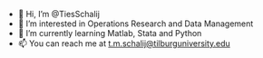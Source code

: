 - 👋 Hi, I’m @TiesSchalij
- 👀 I’m interested in Operations Research and Data Management
- 🌱 I’m currently learning Matlab, Stata and Python
- 📫 You can reach me at t.m.schalij@tilburguniversity.edu

